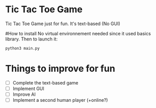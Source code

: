 # Tic Tac Toe Game

Tic Tac Toe Game just for fun. It's text-based (No GUI)

#How to install
No virtual environnement needed since it used basics library. Then to launch it:
```
python3 main.py
```

# Things to improve for fun
- [ ] Complete the text-based game
- [ ] Implement GUI
- [ ] Improve AI
- [ ] Implement a second human player (+online?)